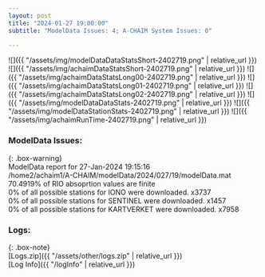 ```yaml
---
layout: post
title: "2024-01-27 19:00:00"
subtitle: "ModelData Issues: 4; A-CHAIM System Issues: 0"

---
```


![]({{ "/assets/img/modelDataDataStatsShort-2402719.png" | relative_url }})
![]({{ "/assets/img/achaimDataStatsShort-2402719.png" | relative_url }})
![]({{ "/assets/img/achaimDataStatsLong00-2402719.png" | relative_url }})
![]({{ "/assets/img/achaimDataStatsLong01-2402719.png" | relative_url }})
![]({{ "/assets/img/achaimDataStatsLong02-2402719.png" | relative_url }})
![]({{ "/assets/img/modelDataDataStats-2402719.png" | relative_url }})
![]({{ "/assets/img/modelDataStationStats-2402719.png" | relative_url }})
![]({{ "/assets/img/achaimRunTime-2402719.png" | relative_url }})


### ModelData Issues:  
  
{: .box-warning}  
 ModelData report for 27-Jan-2024 19:15:16   
 /home2/achaim1/A-CHAIM/modelData/2024/027/19/modelData.mat   
 70.4919% of RIO absoprtion values are finite   
 0% of all possible stations for IONO were downloaded. x3737   
 0% of all possible stations for SENTINEL were downloaded. x1457   
 0% of all possible stations for KARTVERKET were downloaded. x7958   
  


### Logs:  
  
{: .box-note}  
[Logs.zip]({{ "/assets/other/logs.zip" | relative_url }})  
[Log Info]({{ "/logInfo" | relative_url }})  
